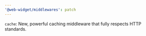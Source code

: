 ```yaml
---
'@web-widget/middlewares': patch
---
```


`cache`: New, powerful caching middleware that fully respects HTTP standards.
